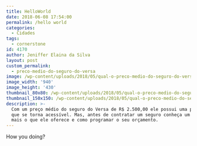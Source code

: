 ```yaml
---
title: HelloWorld
date: 2018-06-08 17:54:00
permalink: /hello world
categories:
  - Cidades
tags:
  - cornerstone
id: 4170
author: Jeniffer Elaina da Silva
layout: post
custom_permalink:
  - preco-medio-do-seguro-do-versa
image: /wp-content/uploads/2018/05/qual-o-preco-medio-do-seguro-do-versa.jpg
image_width: '940'
image_height: '430'
thumbnail_80x80: /wp-content/uploads/2018/05/qual-o-preco-medio-do-seguro-do-versa-80x80.jpg
thumbnail_150x150: /wp-content/uploads/2018/05/qual-o-preco-medio-do-seguro-do-versa-150x150.jpg
description: >-
  Com um preço médio do seguro do Versa de R$ 2.500,00 ele possui uma proteção
  que se torna acessível. Mas, antes de contratar um seguro conheça um pouco
  mais o que ele oferece e como programar o seu orçamento.
---
```


How you doing?
